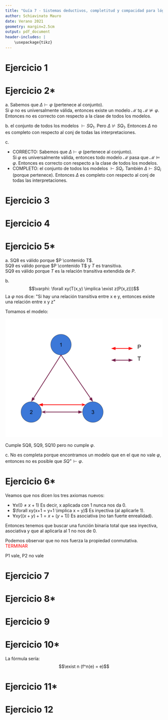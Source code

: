 ```yaml
---
title: "Guía 7 - Sistemas deductivos, completitud y compacidad para lógica de primer orden"
author: Schiavinato Mauro
date: Verano 2021
geometry: margin=2.5cm
output: pdf_document
header-includes: |
    \usepackage{tikz}
---
```

<style>imp{color:red;}</style> 
<style>dudas{color:#00897b;}</style> 

# Ejercicio 1
# Ejercicio 2*
a. Sabemos que $\Delta \vdash \varphi$ (pertenece al conjunto).  
Si $\varphi$ no es universalmente válida, entonces existe un modelo $\mathcal{M}$ tq $\mathcal{M} \not\models \varphi$.  
 Entonces no es correcto con respecto a la clase de todos los modelos. 

b. el conjunto de todos los modelos $\vdash SQ_1$. Pero $\Delta \not\vdash SQ_1$. Entonces $\Delta$ no es completo con respecto al conj de todas las interpretaciones.  

c. 
- CORRECTO: Sabemos que $\Delta \vdash \varphi$ (pertenece al conjunto).  
Si $\varphi$ es universalmente válida, entonces todo modelo $\mathcal{M}$ pasa que $\mathcal{M} \models \varphi$. Entonces es correcto con respecto a la clase de todos los modelos. 
- COMPLETO: el conjunto de todos los modelos $\vdash SQ_i$. También $\Delta \vdash SQ_i$ (porque pertenece). Entonces $\Delta$ es completo con respecto al conj de todas las interpretaciones. 
# Ejercicio 3
# Ejercicio 4
# Ejercicio 5*
a. 
SQ8 es válido porque $P \contenido T$.  
SQ9 es válido porque $P \contenido T$ y $T$ es transitiva.  
SQ9 es válido porque $T$ es la relación transitiva extendida de $P$.

b. 
$$\varphi: \forall xy(T(x,y) \implica \exist z(P(x,z)))$$
La $\varphi$ nos dice: "Si hay una relación transitiva entre x e y, entonces existe una relación entre x y z"

Tomamos el modelo:  

![alt text](graph.svg "Title")

Cumple SQ8, SQ9, SQ10 pero no cumple $\varphi$.

c. No es completa porque encontramos un modelo que en el que no vale $\varphi$, entonces no es posible que $SQ^+ \vdash \varphi$.


# Ejercicio 6*
Veamos que nos dicen los tres axiomas nuevos:
- $\forall x(0 \neq x+1)$ Es decir, x aplicada con 1 nunca nos da 0.
- $\forall xy(x+1 = y+1 \implica x = y)$ Es inyectiva (al aplicarle 1).
- $\forall xy((x+y)+1=x+(y+1))$ Es asociativa (no tan fuerte enrealidad).

Entonces tenemos que buscar una función binaria total que sea inyectiva, asociativa y que al aplicarla al 1 no nos de 0.

Podemos observar que no nos fuerza la propiedad conmutativa.  
<imp>TERMINAR</imp>

P1 vale, P2 no vale
# Ejercicio 7
# Ejercicio 8*
# Ejercicio 9
# Ejercicio 10*
La fórmula sería:
$$\exist n (f^n(e) = e)$$
# Ejercicio 11*
# Ejercicio 12